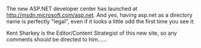 The new ASP.NET developer center has launched at <http://msdn.microsoft.com/asp.net>. And yes, having asp.net as a directory name is perfectly "legal", even if it looks a little odd the first time you see it.

Kent Sharkey is the Editor/Content Strategist of this new site, so any comments should be directed to him......